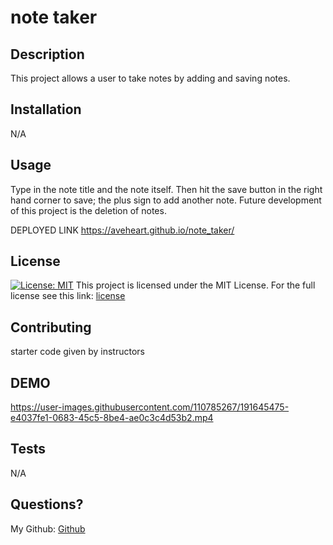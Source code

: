 # note taker

## Description
This project allows a user to take notes by adding and saving notes.

## Installation
N/A

## Usage
Type in the note title and the note itself. Then hit the save button in the right hand corner to save; the plus sign to add another note.
Future development of this project is the deletion of notes.

DEPLOYED LINK
https://aveheart.github.io/note_taker/

## License
[![License: MIT](https://img.shields.io/badge/License-MIT-red.svg)](https://opensource.org/licenses/MIT)
This project is licensed under the MIT License. For the full license see this link: [license](https://opensource.org/licenses/MIT)

## Contributing
starter code given by instructors

## DEMO
https://user-images.githubusercontent.com/110785267/191645475-e4037fe1-0683-45c5-8be4-ae0c3c4d53b2.mp4
## Tests
N/A

## Questions?
My Github: [Github](https://github.com/aveheart)
